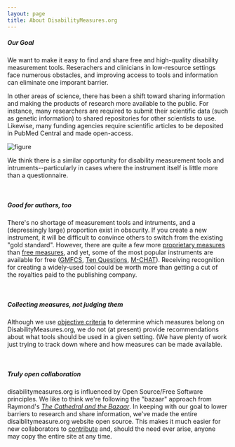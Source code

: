 ```yaml
---
layout: page
title: About DisabilityMeasures.org
---
```

##### Our Goal
We want to make it easy to find and share free and high-quality disability measurement tools.  Reserachers and clinicians in low-resource settings face numerous obstacles, and improving access to tools and information can eliminate one imporant barrier.

In other areas of science, there has been a shift toward sharing information and making the products of research more available to the public.  For instance, many researchers are required to submit their scientific data (such as genetic information) to shared repositories for other scientists to use.  Likewise, many funding agencies require scientific articles to be deposited in PubMed Central and made open-access.  

![figure](https://mjmaenner.github.io/disabilitymeasures/about/DMorg_niche.svg)

We think there is a similar opportunity for disability measurement tools and intruments--particularly in cases where the instrument itself is little more than a questionnaire.

<br>

##### Good for authors, too
There's no shortage of measurement tools and intruments, and a (depressingly large) proportion exist in obscurity. If you create a new instrument, it will be difficult to convince others to switch from the existing "gold standard".  However, there are quite a few more [proprietary measures](http://disabilitymeasures.org/pages/donotqualify.html) than [free measures](http://disabilitymeasures.org/measures), and yet, some of the most popular instruments are available for free ([GMFCS](http://disabilitymeasures.org/gmfcs), [Ten Questions](http://disabilitymeasures.org/tenquestions), [M-CHAT](http://disabilitymeasures.org/m-chat)).  Receiving recognition for creating a widely-used tool could be worth more than getting a cut of the royalties paid to the publishing company.  

<br>

##### Collecting measures, not judging them
Although we use [objective criteria](http://disabilitymeasures.org/criteria) to determine which measures belong on DisabilityMeasures.org, we do not (at present) provide recommendations about what tools should be used in a given setting. (We have plenty of work just trying to track down where and how measures can be made available.   

<br>

##### Truly open collaboration  
disabilitymeasures.org is influenced by Open Source/Free Software principles. We like to think we're following the "bazaar" approach from Raymond's [_The Cathedral and the Bazaar_](http://www.catb.org/~esr/writings/cathedral-bazaar/cathedral-bazaar/). In keeping with our goal to lower barriers to research and share information, we've made the entire disaiblitymeasure.org website open source. This makes it much easier for new collaborators to [contribute](http://disabilitymeasures.org/contribute) and, should the need ever arise, anyone may copy the entire site at any time.  
